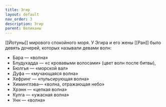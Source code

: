 ```yaml
---
title: Эгир
layout: default
nav_order: 3
description: Эгир
parent: Великаны
---
```


[[Йотуны]] мирового спокойного моря. 
У Эгира и его жены [[Ран]] было девять дочерей, которых называли девами волн:

- Бара  — «волна»
- Блудухадда — «с кровавыми волосами» (цвет волн после битвы),
- Бюлгья — «морской вал»
- Дуфа  — «мучающаяся волна»
- Хефринг — «пульсирующая волна»
- Химинглэва— «волна, отражающая небо»
- Хрэнн — «цепкая волна»
- Кулга — «ужасная волна»
- Унн  — «волна»
